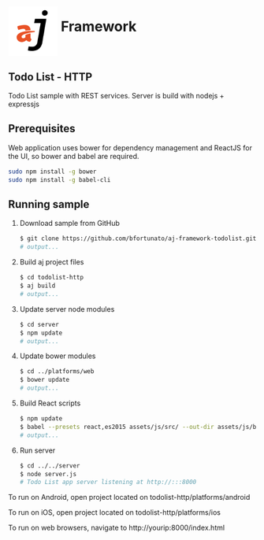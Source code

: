 # <img src="https://raw.githubusercontent.com/bfortunato/aj-framework/master/doc/images/aj.png" height="100" align="middle" /> Framework

## Todo List - HTTP
Todo List sample with REST services.
Server is build with nodejs + expressjs

## Prerequisites
Web application uses bower for dependency management and ReactJS for the UI, so bower and babel are required.

```bash
sudo npm install -g bower
sudo npm install -g babel-cli
```

## Running sample
1. Download sample from GitHub
     ```bash
     $ git clone https://github.com/bfortunato/aj-framework-todolist.git
     # output...
     ```
     
2. Build aj project files
     ```bash
     $ cd todolist-http
     $ aj build
     # output...
     ```
     
3. Update server node modules
     ```bash
     $ cd server
     $ npm update
     # output...
     ```
     
4. Update bower modules
     ```bash
     $ cd ../platforms/web
     $ bower update
     # output...
     ```
     
5. Build React scripts
     ```bash
     $ npm update
     $ babel --presets react,es2015 assets/js/src/ --out-dir assets/js/build
     # output...
     ```
     
6. Run server
     ```bash
     $ cd ../../server
     $ node server.js
     # Todo List app server listening at http://:::8000
     ```
     
     
To run on Android, open project located on todolist-http/platforms/android

To run on iOS, open project located on todolist-http/platforms/ios

To run on web browsers, navigate to http://yourip:8000/index.html
